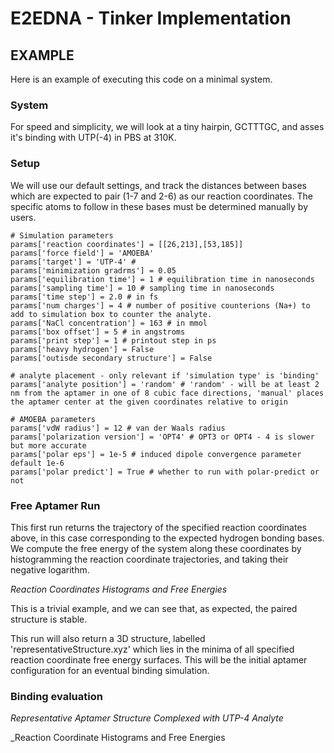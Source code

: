 # E2EDNA - Tinker Implementation 

## EXAMPLE
Here is an example of executing this code on a minimal system.
### System
For speed and simplicity, we will look at a tiny hairpin, GCTTTGC, and asses it's binding with UTP(-4) in PBS at 310K.

### Setup
We will use our default settings, and track the distances between bases which are expected to pair (1-7 and 2-6) as our reaction coordinates. 
The specific atoms to follow in these bases must be determined manually by users.
```
# Simulation parameters
params['reaction coordinates'] = [[26,213],[53,185]]
params['force field'] = 'AMOEBA'
params['target'] = 'UTP-4' # 
params['minimization gradrms'] = 0.05
params['equilibration time'] = 1 # equilibration time in nanoseconds
params['sampling time'] = 10 # sampling time in nanoseconds
params['time step'] = 2.0 # in fs
params['num charges'] = 4 # number of positive counterions (Na+) to add to simulation box to counter the analyte.
params['NaCl concentration'] = 163 # in mmol
params['box offset'] = 5 # in angstroms 
params['print step'] = 1 # printout step in ps 
params['heavy hydrogen'] = False 
params['outisde secondary structure'] = False 

# analyte placement - only relevant if 'simulation type' is 'binding'
params['analyte position'] = 'random' # 'random' - will be at least 2 nm from the aptamer in one of 8 cubic face directions, 'manual' places the aptamer center at the given coordinates relative to origin

# AMOEBA parameters
params['vdW radius'] = 12 # van der Waals radius
params['polarization version'] = 'OPT4' # OPT3 or OPT4 - 4 is slower but more accurate
params['polar eps'] = 1e-5 # induced dipole convergence parameter default 1e-6
params['polar predict'] = True # whether to run with polar-predict or not
```

### Free Aptamer Run

This first run returns the trajectory of the specified reaction coordinates above, in this case corresponding to the expected hydrogen bonding bases.
We compute the free energy of the system along these coordinates by histogramming the reaction coordinate trajectories, and taking their negative logarithm.

_Reaction Coordinates Histograms and Free Energies_

This is a trivial example, and we can see that, as expected, the paired structure is stable. 

This run will also return a 3D structure, labelled 'representativeStructure.xyz' which lies in the minima of all specified reaction coordinate free energy surfaces.
This will be the initial aptamer configuration for an eventual binding simulation. 

### Binding evaluation

_Representative Aptamer Structure Complexed with UTP-4 Analyte_

_Reaction Coordinate Histograms and Free Energies